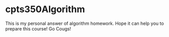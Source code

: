 # cpts350Algorithm
This is my personal answer of algorithm homework. Hope it can help you to prepare this course! Go Cougs!
